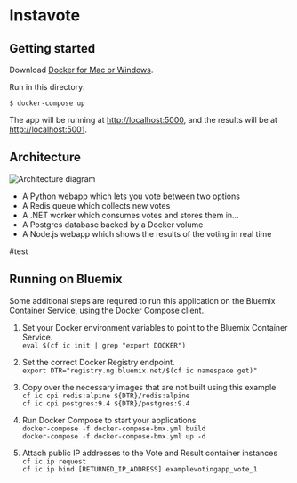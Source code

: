 Instavote
=========

Getting started
---------------

Download [Docker for Mac or Windows](https://www.docker.com).

Run in this directory:

    $ docker-compose up

The app will be running at [http://localhost:5000](http://localhost:5000), and the results will be at [http://localhost:5001](http://localhost:5001).

Architecture
-----

![Architecture diagram](architecture.png)

* A Python webapp which lets you vote between two options
* A Redis queue which collects new votes
* A .NET worker which consumes votes and stores them in…
* A Postgres database backed by a Docker volume
* A Node.js webapp which shows the results of the voting in real time

#test

## Running on Bluemix

Some additional steps are required to run this application on the Bluemix Container Service, using the Docker Compose client.

1.  Set your Docker environment variables to point to the Bluemix Container Service.  
`eval $(cf ic init | grep "export DOCKER")`  

2.  Set the correct Docker Registry endpoint.  
`export DTR="registry.ng.bluemix.net/$(cf ic namespace get)"`  

3.  Copy over the necessary images that are not built using this example  
`cf ic cpi redis:alpine ${DTR}/redis:alpine`  
`cf ic cpi postgres:9.4 ${DTR}/postgres:9.4`  

4.  Run Docker Compose to start your applications  
`docker-compose -f docker-compose-bmx.yml build`  
`docker-compose -f docker-compose-bmx.yml up -d`  

5.  Attach public IP addresses to the Vote and Result container instances  
`cf ic ip request`  
`cf ic ip bind [RETURNED_IP_ADDRESS] examplevotingapp_vote_1`  


